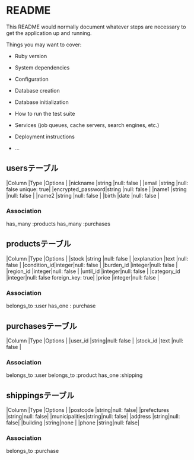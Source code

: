 # README

This README would normally document whatever steps are necessary to get the
application up and running.

Things you may want to cover:

* Ruby version

* System dependencies

* Configuration

* Database creation

* Database initialization

* How to run the test suite

* Services (job queues, cache servers, search engines, etc.)

* Deployment instructions

* ...

## usersテーブル

|Column            |Type     |Options                 |
|nickname          |string   |null: false             |
|email             |string   |null: false unique: true|
|encrypted_password|string   |null: false             |
|name1             |string   |null: false             |
|name2             |string   |null: false             |
|birth             |date     |null: false             |

### Association
has_many :products
has_many :purchases

## productsテーブル

|Column      |Type   |Options                      |
|stock       |string |null: false                  |
|explanation |text   |null: false                  |
|condition_id|integer|null: false                  |
|burden_id   |integer|null: false                  |
|region_id   |integer|null: false                  |
|until_id    |integer|null: false                  |
|category_id |integer|null: false foreign_key: true|
|price       |integer|null: false                  |


### Association
belongs_to :user
has_one : purchase

## purchasesテーブル

|Column   |Type  |Options     |
|user_id  |string|null: false |
|stock_id |text  |null: false |

### Association
belongs_to :user
belongs_to :product
has_one :shipping

## shippingsテーブル

|Column        |Type  |Options    |
|postcode      |string|null: false|
|prefectures   |string|null: false|
|municipalities|string|null: false|
|address       |string|null: false|
|building      |string|none       |
|phone         |string|null: false|



### Association
belongs_to :purchase